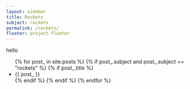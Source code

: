 ```yaml
---
layout: sidebar
title: Rockets
subject: rockets
permalink: /rockets/
floater: project-floater
---
```

hello
<ul class="list-view">
  {% for post_ in site.posts %}
    {% if post_.subject and post_.subject == "rockets" %}
      {% if post_.title %}
        <li id="{{post_.title}}">
          {{ post_ }}
        </li>
      {% endif %}
    {% endif %}
  {% endfor %}
</ul>
